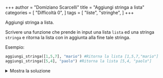 +++
author = "Domiziano Scarcelli"
title = "Aggiungi stringa a lista"
categories = [
    "Difficoltà 0",
]
tags = [
    "liste",
    "stringhe",
]
+++

Aggiungi stringa a lista.
<!--more-->

Scrivere una funzione che prende in input una lista `lista` ed una stringa `stringa` e ritorna la lista con in aggiunta alla fine tale stringa.

Esempio:

```python
aggiungi_stringa([1,5,7], "mario") #Ritorna la lista [1,5,7,"mario"]
aggiungi_stringa([5,4], "paolo") #Ritorna la lista [5,4, "paolo"]
```
<details>
<summary>Mostra la soluzione</summary>

```python
def aggiungi_stringa(lista, stringa):
	lista.append(stringa)
return lista
```

</details>
